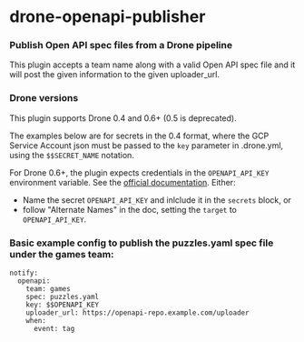 # drone-openapi-publisher

### Publish Open API spec files from a Drone pipeline

This plugin accepts a team name along with a valid Open API spec file and it will post the given information to the given uploader_url.

### Drone versions

This plugin supports Drone 0.4 and 0.6+ (0.5 is deprecated).

The examples below are for secrets in the 0.4 format, where the GCP Service Account json must be passed to the `key` parameter in .drone.yml, using the `$$SECRET_NAME` notation.

For Drone 0.6+, the plugin expects credentials in the `OPENAPI_API_KEY` environment variable. See the [official documentation](http://docs.drone.io/manage-secrets/). Either: 
  - Name the secret `OPENAPI_API_KEY` and inlclude it in the `secrets` block, or
  - follow "Alternate Names" in the doc, setting the `target` to `OPENAPI_API_KEY`.


### Basic example config to publish the puzzles.yaml spec file under the games team:

	notify:
	  openapi:
        team: games
        spec: puzzles.yaml
	    key: $$OPENAPI_KEY
		uploader_url: https://openapi-repo.example.com/uploader
	    when:
	      event: tag
